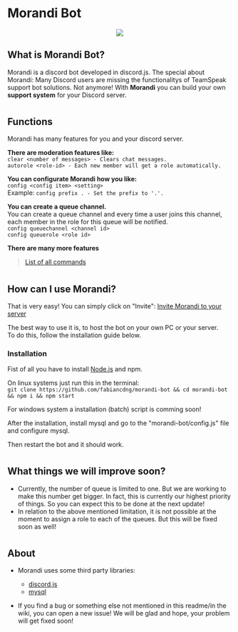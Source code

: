 # Morandi Bot

<p align="center"><img src="https://cdn.discordapp.com/avatars/584108228523065387/6d2b7cabb631688d9139a5159a6712ca.png?size=128"></p>

## What is Morandi Bot?
Morandi is a discord bot developed in discord.js.
The special about Morandi: Many Discord users are missing the functionalitys of TeamSpeak support bot solutions. Not anymore! With **Morandi** you can build your own **support system** for your Discord server.

#
## Functions
Morandi has many features for you and your discord server.

**There are moderation features like:**  
```clear <number of messages> - Clears chat messages.```  
```autorole <role-id> - Each new member will get a role automatically. ```

**You can configurate Morandi how you like:**  
```config <config item> <setting>```  
Example: ```config prefix . - Set the prefix to '.'.```

**You can create a queue channel.**  
You can create a queue channel and every time a user joins this channel, each member in the role for this queue will be notified.  
```config queuechannel <channel id>```  
```config queuerole <role id>```  

**There are many more features**
> [List of all commands](https://github.com/fabiancdng/morandi-bot/wiki/Commands#help-and-config)

#
## How can I use Morandi?  
That is very easy! You can simply click on "Invite":
[Invite Morandi to your server](https://discordapp.com/oauth2/authorize?client_id=584108228523065387&permissions=8&scope=bot)

The best way to use it is, to host the bot on your own PC or your server.   
To do this, follow the installation guide below.

### Installation
Fist of all you have to install [Node.js](https://nodejs.org/) and npm.   
   
On linux systems just run this in the terminal:   
```git clone https://github.com/fabiancdng/morandi-bot && cd morandi-bot && npm i && npm start```   
   
For windows system a installation (batch) script is comming soon!   
   
After the installation, install mysql and go to the "morandi-bot/config.js" file and configure mysql.

Then restart the bot and it should work.

#
## What things we will improve soon?  
- Currently, the number of queue is limited to one. But we are working to make this number get bigger. In fact, this is currently our highest priority of things. So you can expect this to be done at the next update!
- In relation to the above mentioned limitation, it is not possible at the moment to assign a role to each of the queues. But this will be fixed soon as well!

#
## About  
- Morandi uses some third party libraries:  
    + [discord.js](https://github.com/discordjs/discord.js)
    + [mysql](https://github.com/mysqljs/mysql)
  
- If you find a bug or something else not mentioned in this readme/in the wiki, you can open a new issue! We will be glad and hope, your problem will get fixed soon!